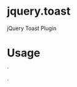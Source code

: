 # jquery.toast
jQuery Toast Plugin

# Usage

`<script src="https://cdn.bootcss.com/jquery/3.3.1/jquery.min.js"></script>
<script src="jquery.toast.js"></script>
 <script>
    // show toast
    $.Toast.showToast({
        title: "Loading...",
        duration: 1500,
        icon:"loading",
        image: ''
    });
    
    // hide toast
    $.Toast.hideToast();
 </script>
`

